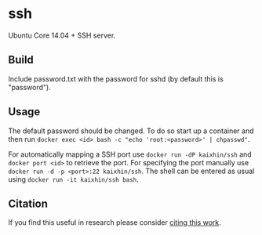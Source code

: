 ssh
===
Ubuntu Core 14.04 + SSH server.

Build
-----
Include password.txt with the password for sshd (by default this is "password").

Usage
-----
The default password should be changed. To do so start up a container and then run `docker exec <id> bash -c "echo 'root:<password>' | chpasswd"`.

For automatically mapping a SSH port use `docker run -dP kaixhin/ssh` and `docker port <id>` to retrieve the port.
For specifying the port manually use `docker run -d -p <port>:22 kaixhin/ssh`.
The shell can be entered as usual using `docker run -it kaixhin/ssh bash`.

Citation
--------
If you find this useful in research please consider [citing this work](https://github.com/Kaixhin/dockerfiles/blob/master/CITATION.md).
